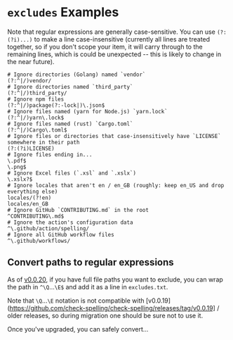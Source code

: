 # `excludes` Examples

Note that regular expressions are generally case-sensitive. You can use `(?:(?i)...)` to make a line case-insensitive (currently all lines are treated together, so if you don't scope your item, it will carry through to the remaining lines, which is could be unexpected -- this is likely to change in the near future).

```
# Ignore directories (Golang) named `vendor`
(?:^|/)vendor/
# Ignore directories named `third_party`
(?:^|/)third_party/
# Ignore npm files
(?:^|/)package(?:-lock|)\.json$
# Ignore files named (yarn for Node.js) `yarn.lock`
(?:^|/)yarn\.lock$
# Ignore files named (rust) `Cargo.toml`
(?:^|/)Cargo\.toml$
# Ignore files or directories that case-insensitively have `LICENSE` somewhere in their path
(?:(?i)LICENSE)
# Ignore files ending in...
\.pdf$
\.png$
# Ignore Excel files (`.xsl` and `.xslx`)
\.xslx?$
# Ignore locales that aren't en / en_GB (roughly: keep en_US and drop everything else)
locales/(?!en)
locales/en_GB
# Ignore GitHub `CONTRIBUTING.md` in the root
^CONTRIBUTING\.md$
# Ignore the action's configuration data
^\.github/action/spelling/
# Ignore all GitHub workflow files
^\.github/workflows/
```

## Convert paths to regular expressions

As of [v0.0.20](https://github.com/check-spelling/check-spelling/releases/tag/v0.0.20), if you have full file paths you want to exclude, you can wrap the path in `^\Q`...`\E$` and add it as a line in `excludes.txt`.

Note that `\Q`...`\E` notation is not compatible with [v0.0.19](https://github.com/check-spelling/check-spelling/releases/tag/v0.0.19] / older releases, so during migration one should be sure not to use it.

Once you've upgraded, you can safely convert...
